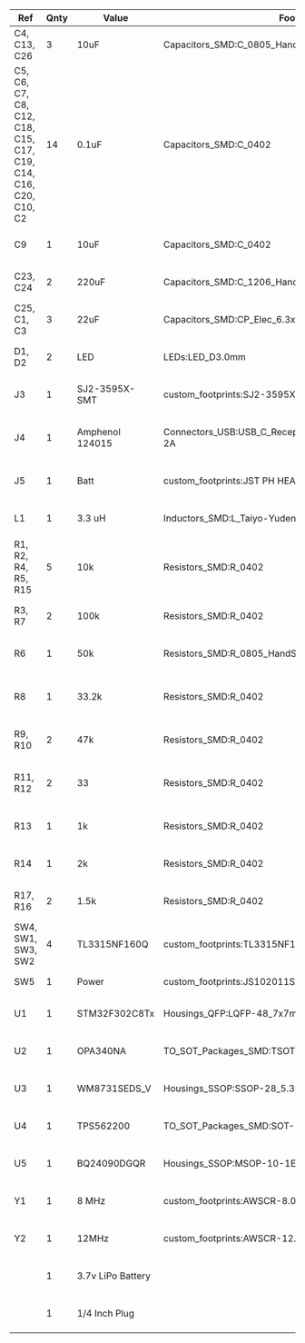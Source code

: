 | Ref                                                                | Qnty | Value                  | Footprint                                              | Vendor                                                                                                               |
|--------------------------------------------------------------------|------|------------------------|--------------------------------------------------------|----------------------------------------------------------------------------------------------------------------------|
| C4, C13, C26                                                       | 3    | 10uF                   | Capacitors_SMD:C_0805_HandSoldering                    | <https://www.digikey.com/product-detail/en/kemet/C0805C106K8PACTU/399-4925-1-ND/1090920>                             |
| C5, C6, C7, C8, C12, C18, C15, C17, C19, C14, C16, C20, C10, C2    | 14   | 0.1uF                  | Capacitors_SMD:C_0402                                  | <https://www.digikey.com/product-detail/en/samsung-electro-mechanics/CL05F104ZO5NNNC/1276-1004-1-ND/3889090>         |
| C9                                                                 | 1    | 10uF                   | Capacitors_SMD:C_0402                                  | <https://www.digikey.com/product-detail/en/murata-electronics/GRM155R60E106ME16D/490-10692-2-ND/4905100>             |
| C23, C24                                                           | 2    | 220uF                  | Capacitors_SMD:C_1206_HandSoldering                    | <https://www.digikey.com/product-detail/en/panasonic-electronic-components/EEE-1VA221UP/PCE3955CT-ND/766331>         |
| C25, C1, C3                                                        | 3    | 22uF                   | Capacitors_SMD:CP_Elec_6.3x4.5                         | <https://www.digikey.com/product-detail/en/panasonic-electronic-components/EEE-1VA220SP/PCE3952CT-ND/766328>         |
| D1, D2                                                             | 2    | LED                    | LEDs:LED_D3.0mm                                        | <https://www.digikey.com/product-detail/en/kingbright/WP710A10LSRD/754-1590-ND/2769810>                              |
| J3                                                                 | 1    | SJ2-3595X-SMT          | custom_footprints:SJ2-3595X-SMT_3.5MM_JACK             | <https://www.digikey.com/product-detail/en/cui-devices/SJ2-35953A-SMT-TR/CP-SJ2-35953A-SMT-CT-ND/6619633>            |
| J4                                                                 | 1    | Amphenol 124015        | Connectors_USB:USB_C_Receptacle_Amphenol_12401610E4-2A | <https://www.digikey.com/product-detail/en/amphenol-icc-commercial-products/12401610E4-2A/12401610E4-2ATR-ND/5775519>|
| J5                                                                 | 1    | Batt                   | custom_footprints:JST PH HEADER SMD 2POS 2MM           | <https://www.digikey.com/product-detail/en/jst-sales-america-inc/B2B-PH-SM4-TB-LF-SN/455-1734-1-ND/926831>           |
| L1                                                                 | 1    | 3.3 uH                 | Inductors_SMD:L_Taiyo-Yuden_NR-60xx_HandSoldering      | <https://www.digikey.com/product-detail/en/taiyo-yuden/NRS6020T3R3NMGJ/587-2930-1-ND/2666035>                        |
| R1, R2, R4, R5, R15                                                | 5    | 10k                    | Resistors_SMD:R_0402                                   | <https://www.digikey.com/product-detail/en/yageo/RC0402FR-0710KL/311-10.0KLRCT-ND/729470>                            |
| R3, R7                                                             | 2    | 100k                   | Resistors_SMD:R_0402                                   | <https://www.digikey.com/product-detail/en/yageo/RC0402FR-07100KL/311-100KLRCT-ND/729473>                            |
| R6                                                                 | 1    | 50k                    | Resistors_SMD:R_0805_HandSoldering                     | <https://www.digikey.com/product-detail/en/vishay-thin-film/PTN0805E5002BST1/764-1535-1-ND/7103319>                  |
| R8                                                                 | 1    | 33.2k                  | Resistors_SMD:R_0402                                   | <https://www.digikey.com/product-detail/en/stackpole-electronics-inc/RMCF0402FT33K2/RMCF0402FT33K2CT-ND/2417645>     |
| R9, R10                                                            | 2    | 47k                    | Resistors_SMD:R_0402                                   | <https://www.digikey.com/product-detail/en/yageo/RC0402FR-0747KL/311-47.0KLRCT-ND/729563>                            |
| R11, R12                                                           | 2    | 33                     | Resistors_SMD:R_0402                                   | <https://www.digikey.com/product-detail/en/te-connectivity-passive-product/CPF0402B33RE1/A102801CT-ND/2729334>       |
| R13                                                                | 1    | 1k                     | Resistors_SMD:R_0402                                   | <https://www.digikey.com/product-detail/en/yageo/RC0402FR-071KL/311-1.00KLRDKR-ND/732407>                            |
| R14                                                                | 1    | 2k                     | Resistors_SMD:R_0402                                   | <https://www.digikey.com/product-detail/en/yageo/RC0402FR-072KL/311-2KLRTR-ND/2827565>                               |
| R17, R16                                                           | 2    | 1.5k                   | Resistors_SMD:R_0402                                   | <https://www.digikey.com/product-detail/en/panasonic-electronic-components/ERA-2AEB152X/P1.5KDCCT-ND/1706187>        |
| SW4, SW1, SW3, SW2                                                 | 4    | TL3315NF160Q           | custom_footprints:TL3315NF160Q_Tactile_Switch          | <https://www.digikey.com/product-detail/en/e-switch/TL3315NF160Q/EG4621CT-ND/1870401>                                |
| SW5                                                                | 1    | Power                  | custom_footprints:JS102011SAQN                         | <https://www.digikey.com/product-detail/en/c-k/JS102011SAQN/401-1999-1-ND/1640114>                                   |
| U1                                                                 | 1    | STM32F302C8Tx          | Housings_QFP:LQFP-48_7x7mm_Pitch0.5mm                  | <https://www.digikey.com/product-detail/en/stmicroelectronics/STM32F302C8T6/497-14699-ND/4849411>                    |
| U2                                                                 | 1    | OPA340NA               | TO_SOT_Packages_SMD:TSOT-23-5_HandSoldering            | <https://www.digikey.com/product-detail/en/texas-instruments/OPA340NA-250/OPA340NACT-ND/268639>                      |
| U3                                                                 | 1    | WM8731SEDS_V           | Housings_SSOP:SSOP-28_5.3x10.2mm_Pitch0.65mm           | <https://www.digikey.com/product-detail/en/cirrus-logic-inc/WM8731SEDS-V/598-2460-ND/5409909>                        |
| U4                                                                 | 1    | TPS562200              | TO_SOT_Packages_SMD:SOT-23-6_Handsoldering             | <https://www.digikey.com/product-detail/en/texas-instruments/TPS562201DDCR/296-44397-1-ND/6110665>                   |
| U5                                                                 | 1    | BQ24090DGQR            | Housings_SSOP:MSOP-10-1EP_3x3mm_Pitch0.5mm             | <https://www.digikey.com/product-detail/en/texas-instruments/BQ24090DGQR/296-38875-1-ND/5142987>                     |
| Y1                                                                 | 1    | 8 MHz                  | custom_footprints:AWSCR-8.00CPLB-C30-T4                | <https://www.digikey.com/product-detail/en/abracon-llc/AWSCR-8.00CPLB-C30-T4/535-15118-1-ND/10232645>                |
| Y2                                                                 | 1    | 12MHz                  | custom_footprints:AWSCR-12.00CV-T                      | <https://www.digikey.com/product-detail/en/abracon-llc/AWSCR-12.00CV-T/535-10007-1-ND/2001630>                       |
|                                                                    | 1    | 3.7v LiPo Battery      |                                                        | <https://www.digikey.com/product-detail/en/adafruit-industries-llc/2750/1528-1858-ND/6612470>                        |                                                                                                                     |
|                                                                    | 1    | 1/4  Inch Plug         |                                                        | <https://www.digikey.com/product-detail/en/switchcraft-inc/2P1216/SC2075-ND/1289060>                                 |                                                                                                                     |
